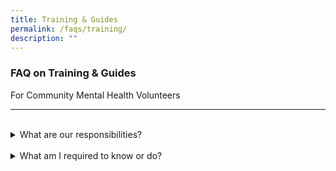```yaml
---
title: Training & Guides
permalink: /faqs/training/
description: ""
---
```

### FAQ on Training & Guides
For Community Mental Health Volunteers 

----
<br>
<details><summary>What are our responsibilities?</summary>
<p>
<ul>
	<li>Recognise the needs of person with mental health issues</li><br>
	<li>Use person-centred care approach when interacting with person with mental health issues and caregivers</li><br>
<li>Use appropriate communication skills to interact with person with mental health issues</li><br>   
 <li>Identify behaviours of concerns displayed by person with mental health issues</li><br>      
	</ul>

<a href="https://www.aic.sg/partners/Documents/CMH%20Resources/Mental%20Health%20Competency%20Framework.pdf">Click here to learn more</a>	
	
</p>
</details><br>
				
<details><summary>What am I required to know or do?</summary>
<p>
<ul>
<li>Understand the Impact of Mental Health</li><br>
<li>Understand the Recovery Oriented Approach</li><br>
<li>Identification and Referral</li><br>
<li>Practice Self Care</li><br>	
</ul>
	
<a href="https://www.aic.sg/partners/Documents/CMH%20Resources/Mental%20Health%20Competency%20Framework.pdf">Click here to learn more</a>	
	

</p>
</details><br>